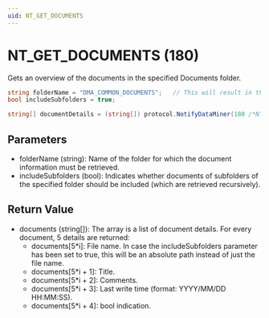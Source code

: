 ```yaml
---
uid: NT_GET_DOCUMENTS
---
```


# NT_GET_DOCUMENTS (180)

Gets an overview of the documents in the specified Documents folder.

```csharp
string folderName = "DMA_COMMON_DOCUMENTS";   // This will result in the absolute path "C:\Skyline DataMiner\Documents\Arris CMTS"
bool includeSubfolders = true;

string[] documentDetails = (string[]) protocol.NotifyDataMiner(180 /*NT_GET_DOCUMENTS*/, folderName, includeSubfolders);
```

## Parameters

- folderName (string): Name of the folder for which the document information must be retrieved.
- includeSubfolders (bool): Indicates whether documents of subfolders of the specified folder should be included (which are retrieved recursively).

## Return Value

- documents (string[]): The array is a list of document details. For every document, 5 details are returned:
  - documents[5*i]: File name. In case the includeSubfolders parameter has been set to true, this will be an absolute path instead of just the file name.
  - documents[5*i + 1]: Title.
  - documents[5*i + 2]: Comments.
  - documents[5*i + 3]: Last write time (format: YYYY/MM/DD HH:MM:SS).
  - documents[5*i + 4]: bool indication.

